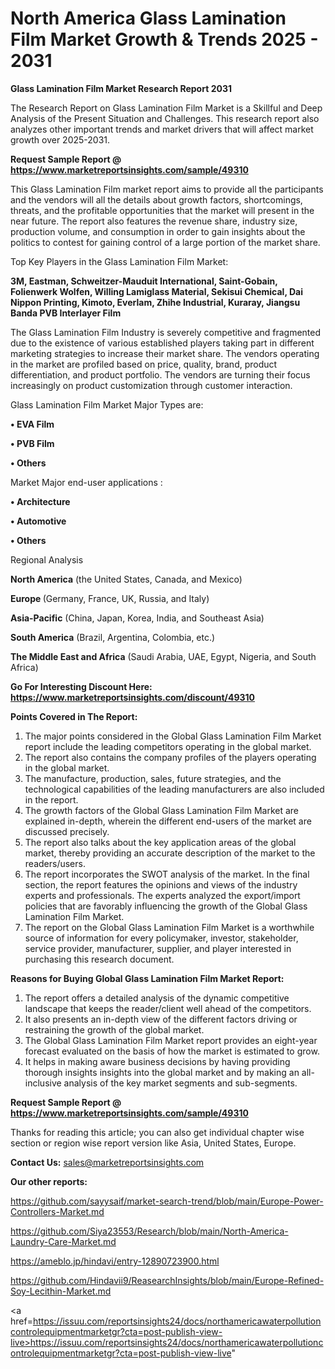 # North America Glass Lamination Film Market Growth & Trends 2025 - 2031

<strong>Glass Lamination Film Market Research Report 2031</strong>

The Research Report on Glass Lamination Film Market is a Skillful and Deep Analysis of the Present Situation and Challenges. This research report also analyzes other important trends and market drivers that will affect market growth over 2025-2031.

<strong>Request Sample Report @ <a href=https://www.marketreportsinsights.com/sample/49310>https://www.marketreportsinsights.com/sample/49310</a></strong>

This Glass Lamination Film market report aims to provide all the participants and the vendors will all the details about growth factors, shortcomings, threats, and the profitable opportunities that the market will present in the near future. The report also features the revenue share, industry size, production volume, and consumption in order to gain insights about the politics to contest for gaining control of a large portion of the market share.

Top Key Players in the Glass Lamination Film Market:

<strong>3M, Eastman, Schweitzer-Mauduit International, Saint-Gobain, Folienwerk Wolfen, Willing Lamiglass Material, Sekisui Chemical, Dai Nippon Printing, Kimoto, Everlam, Zhihe Industrial, Kuraray, Jiangsu Banda PVB Interlayer Film</strong>

The Glass Lamination Film Industry is severely competitive and fragmented due to the existence of various established players taking part in different marketing strategies to increase their market share. The vendors operating in the market are profiled based on price, quality, brand, product differentiation, and product portfolio. The vendors are turning their focus increasingly on product customization through customer interaction.

Glass Lamination Film Market Major Types are:

<strong>•  EVA Film

•  PVB Film

•  Others</strong>

Market Major end-user applications :

<strong>•  Architecture

•  Automotive

•  Others</strong>

Regional Analysis

</u><strong><b>North America</b></strong> (the United States, Canada, and Mexico)

<strong><b>Europe </b></strong>(Germany, France, UK, Russia, and Italy)

<strong><b>Asia-Pacific</b></strong> (China, Japan, Korea, India, and Southeast Asia)

<strong><b>South America</b></strong> (Brazil, Argentina, Colombia, etc.)

<strong><b>The Middle East and Africa</b></strong> (Saudi Arabia, UAE, Egypt, Nigeria, and South Africa)

<strong>Go For Interesting Discount Here: <a href=https://www.marketreportsinsights.com/discount/49310>https://www.marketreportsinsights.com/discount/49310</a></strong>

<strong>Points Covered in The Report:</strong>
<ol>
  <li>The major points considered in the Global Glass Lamination Film Market report include the leading competitors operating in the global market.</li>
  <li>The report also contains the company profiles of the players operating in the global market.</li>
  <li>The manufacture, production, sales, future strategies, and the technological capabilities of the leading manufacturers are also included in the report.</li>
  <li>The growth factors of the Global Glass Lamination Film Market are explained in-depth, wherein the different end-users of the market are discussed precisely.</li>
  <li>The report also talks about the key application areas of the global market, thereby providing an accurate description of the market to the readers/users.</li>
  <li>The report incorporates the SWOT analysis of the market. In the final section, the report features the opinions and views of the industry experts and professionals. The experts analyzed the export/import policies that are favorably influencing the growth of the Global Glass Lamination Film Market.</li>
  <li>The report on the Global Glass Lamination Film Market is a worthwhile source of information for every policymaker, investor, stakeholder, service provider, manufacturer, supplier, and player interested in purchasing this research document.</li>
</ol>
<strong>Reasons for Buying Global Glass Lamination Film Market Report:</strong>

<ol>
  <li>The report offers a detailed analysis of the dynamic competitive landscape that keeps the reader/client well ahead of the competitors.</li>
  <li>It also presents an in-depth view of the different factors driving or restraining the growth of the global market.</li>
  <li>The Global Glass Lamination Film Market report provides an eight-year forecast evaluated on the basis of how the market is estimated to grow.</li>
  <li>It helps in making aware business decisions by having providing thorough insights insights into the global market and by making an all-inclusive analysis of the key market segments and sub-segments.</li>
</ol>
<strong>Request Sample Report @ <a href=https://www.marketreportsinsights.com/sample/49310>https://www.marketreportsinsights.com/sample/49310</a></strong>


Thanks for reading this article; you can also get individual chapter wise section or region wise report version like Asia, United States, Europe.

<strong>Contact Us:</strong>
sales@marketreportsinsights.com

<strong>Our other reports:</strong>

<a href=https://github.com/sayysaif/market-search-trend/blob/main/Europe-Power-Controllers-Market.md>https://github.com/sayysaif/market-search-trend/blob/main/Europe-Power-Controllers-Market.md</a>

<a href=https://github.com/Siya23553/Research/blob/main/North-America-Laundry-Care-Market.md>https://github.com/Siya23553/Research/blob/main/North-America-Laundry-Care-Market.md</a>

<a href=https://ameblo.jp/hindavi/entry-12890723900.html>https://ameblo.jp/hindavi/entry-12890723900.html</a>

<a href=https://github.com/Hindavii9/ReasearchInsights/blob/main/Europe-Refined-Soy-Lecithin-Market.md>https://github.com/Hindavii9/ReasearchInsights/blob/main/Europe-Refined-Soy-Lecithin-Market.md</a>

<a href=https://issuu.com/reportsinsights24/docs/northamericawaterpollutioncontrolequipmentmarketgr?cta=post-publish-view-live>https://issuu.com/reportsinsights24/docs/northamericawaterpollutioncontrolequipmentmarketgr?cta=post-publish-view-live</a>"
